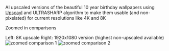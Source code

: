 AI upscaled versions of the beautiful 10 year birthday wallpapers using [Upscayl](https://www.upscayl.org/) and ULTRASHARP algorithm to make them usable (and non-pixelated) for current resolutions like 4K and 8K

Zoomed in comparisons

Left: 8K upscale
Right: 1920x1080 version (highest non-upscaled available)
![zoomed comparison 1](https://github.com/SigHunter/gentoo10-backgrounds-upscales/assets/8151315/51074bc2-ee34-450e-9ca3-0a18d0d7cef9)
![zoomed comparison 2](https://github.com/SigHunter/gentoo10-backgrounds-upscales/assets/8151315/459148b4-c36f-484e-a165-e73bc5d5b642)
